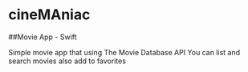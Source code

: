 # cineMAniac
##Movie App - Swift

Simple movie app that using The Movie Database API 
You can list and search movies also add to favorites 
